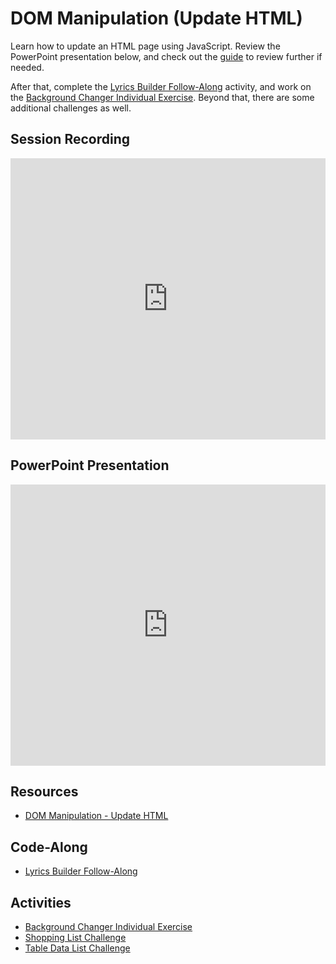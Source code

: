 # DOM Manipulation (Update HTML)
Learn how to update an HTML page using JavaScript. Review the PowerPoint presentation below, and check out the [guide](DomManipulationUpdateHTML.md) to review further if needed.

After that, complete the [Lyrics Builder Follow-Along](LyricsBuilderFollowAlongInstructions.md) activity, and work on the [Background Changer Individual Exercise](BackgroundChangerIndividualInstructions.md). Beyond that, there are some additional challenges as well.

## Session Recording
<iframe width="100%" height="450px" src="https://www.youtube.com/embed/6nN98Bp0V0E" frameborder="0" allow="accelerometer; autoplay; clipboard-write; encrypted-media; gyroscope; picture-in-picture" allowfullscreen></iframe>

## PowerPoint Presentation
<iframe src='https://view.officeapps.live.com/op/embed.aspx?src=https://hylandtechclub.com/web-102/Week07/DomManipulationContinued.pptx' width='100%' height='450px' frameborder='0'></iframe>

## Resources
- [DOM Manipulation - Update HTML](DomManipulationUpdateHTML.md)

## Code-Along
- [Lyrics Builder Follow-Along](LyricsBuilderFollowAlongInstructions.md)

## Activities
- [Background Changer Individual Exercise](BackgroundChangerIndividualInstructions.md)
- [Shopping List Challenge](Challenges/ShoppingListChallenge.md)
- [Table Data List Challenge](Challenges/TableDataChallenge.md)